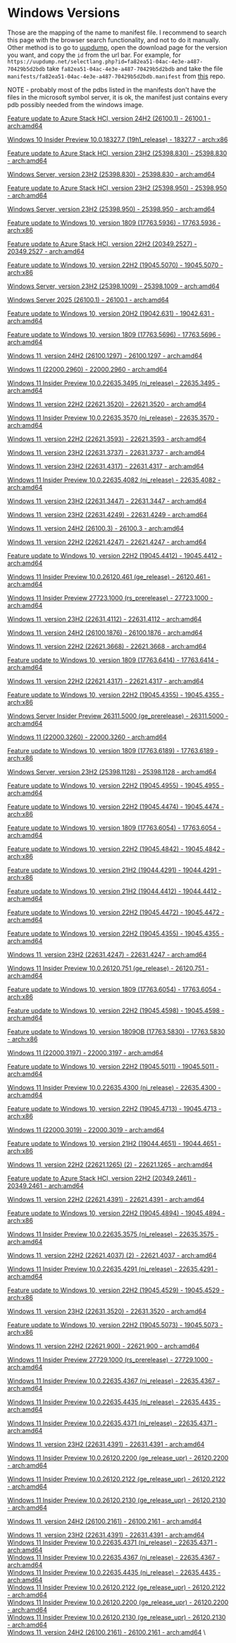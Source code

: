 # Windows Versions
Those are the mapping of the name to manifest file.
I recommend to search this page with the browser search functionality, and not to do it manually. Other method is to go to [uupdump](https://uupdump.net/), open the download page for the version you want, and copy the `id` from the url bar. For example, for `https://uupdump.net/selectlang.php?id=fa82ea51-04ac-4e3e-a487-70429b5d2bdb` take `fa82ea51-04ac-4e3e-a487-70429b5d2bdb` and take the file `manifests/fa82ea51-04ac-4e3e-a487-70429b5d2bdb.manifest` from [this](https://github.com/ErezAmihud/WindowsSymbolsByVersion) repo.

NOTE - probably most of the pdbs listed in the manifests don't have the files in the microsoft symbol server, it is ok, the manifest just contains every pdb possibly needed from the windows image.


[Feature update to Azure Stack HCI, version 24H2 (26100.1) - 26100.1 - arch:amd64](https://github.com/ErezAmihud/WindowsSymbolsByVersion/blob/main/manifests/1c1dd3cf-eefb-4a49-909c-3c810aa2fcb7.manifest)

[Windows 10 Insider Preview 10.0.18327.7 (19h1_release) - 18327.7 - arch:x86](https://github.com/ErezAmihud/WindowsSymbolsByVersion/blob/main/manifests/077a53be-23de-4c5c-afc9-3bae5a7e872f.manifest)

[Feature update to Azure Stack HCI, version 23H2 (25398.830) - 25398.830 - arch:amd64](https://github.com/ErezAmihud/WindowsSymbolsByVersion/blob/main/manifests/259474b7-3fc7-4537-924e-e5bfb5a945df.manifest)

[Windows Server, version 23H2 (25398.830) - 25398.830 - arch:amd64](https://github.com/ErezAmihud/WindowsSymbolsByVersion/blob/main/manifests/164292dd-776a-4152-89e0-a68438e82e01.manifest)

[Feature update to Azure Stack HCI, version 23H2 (25398.950) - 25398.950 - arch:amd64](https://github.com/ErezAmihud/WindowsSymbolsByVersion/blob/main/manifests/02636583-e5d6-4ced-9448-c1fb9651e689.manifest)

[Windows Server, version 23H2 (25398.950) - 25398.950 - arch:amd64](https://github.com/ErezAmihud/WindowsSymbolsByVersion/blob/main/manifests/0ca2f5c9-57bd-48ef-b833-5287082e9169.manifest)

[Feature update to Windows 10, version 1809 (17763.5936) - 17763.5936 - arch:x86](https://github.com/ErezAmihud/WindowsSymbolsByVersion/blob/main/manifests/1adec6ff-8e84-4fbe-ab29-d4e8a3968c0a.manifest)

[Feature update to Azure Stack HCI, version 22H2 (20349.2527) - 20349.2527 - arch:amd64](https://github.com/ErezAmihud/WindowsSymbolsByVersion/blob/main/manifests/035fe94b-1631-471f-bf20-a078951e7ca9.manifest)

[Feature update to Windows 10, version 22H2 (19045.5070) - 19045.5070 - arch:x86](https://github.com/ErezAmihud/WindowsSymbolsByVersion/blob/main/manifests/1061081c-949c-4964-ad7c-bbcdb61ace4d.manifest)

[Windows Server, version 23H2 (25398.1009) - 25398.1009 - arch:amd64](https://github.com/ErezAmihud/WindowsSymbolsByVersion/blob/main/manifests/31357333-eeec-4295-abd8-d81e6d57393a.manifest)

[Windows Server 2025 (26100.1) - 26100.1 - arch:amd64](https://github.com/ErezAmihud/WindowsSymbolsByVersion/blob/main/manifests/30da46b4-2ff2-4682-a9ae-23b66dd98713.manifest)

[Feature update to Windows 10, version 20H2 (19042.631) - 19042.631 - arch:amd64](https://github.com/ErezAmihud/WindowsSymbolsByVersion/blob/main/manifests/2fc98795-e43c-4120-bb05-2c9f0c4f5289.manifest)

[Feature update to Windows 10, version 1809 (17763.5696) - 17763.5696 - arch:amd64](https://github.com/ErezAmihud/WindowsSymbolsByVersion/blob/main/manifests/1ae58b7f-7b0f-4043-9075-7752a5107d72.manifest)

[Windows 11, version 24H2 (26100.1297) - 26100.1297 - arch:amd64](https://github.com/ErezAmihud/WindowsSymbolsByVersion/blob/main/manifests/25d726e0-fe39-4610-ad90-460341bff3c2.manifest)

[Windows 11 (22000.2960) - 22000.2960 - arch:amd64](https://github.com/ErezAmihud/WindowsSymbolsByVersion/blob/main/manifests/1843eef2-a370-40c5-8cfd-e1ed2956e77c.manifest)

[Windows 11 Insider Preview 10.0.22635.3495 (ni_release) - 22635.3495 - arch:amd64](https://github.com/ErezAmihud/WindowsSymbolsByVersion/blob/main/manifests/05ed8c0d-67aa-4f62-8db9-b20da3301bec.manifest)

[Windows 11, version 22H2 (22621.3520) - 22621.3520 - arch:amd64](https://github.com/ErezAmihud/WindowsSymbolsByVersion/blob/main/manifests/1729b6d9-54f5-42f4-8249-e6eb937a6618.manifest)

[Windows 11 Insider Preview 10.0.22635.3570 (ni_release) - 22635.3570 - arch:amd64](https://github.com/ErezAmihud/WindowsSymbolsByVersion/blob/main/manifests/15bc4e80-2ffe-4f61-af4d-2b35b51591cd.manifest)

[Windows 11, version 22H2 (22621.3593) - 22621.3593 - arch:amd64](https://github.com/ErezAmihud/WindowsSymbolsByVersion/blob/main/manifests/27c6aab2-ffc0-4bb7-94d7-2e3f5f235471.manifest)

[Windows 11, version 23H2 (22631.3737) - 22631.3737 - arch:amd64](https://github.com/ErezAmihud/WindowsSymbolsByVersion/blob/main/manifests/0e16a39c-aa41-44be-9663-e780dd452f1e.manifest)

[Windows 11, version 23H2 (22631.4317) - 22631.4317 - arch:amd64](https://github.com/ErezAmihud/WindowsSymbolsByVersion/blob/main/manifests/1d73161d-38ed-4230-a859-f7a9fc61c2f4.manifest)

[Windows 11 Insider Preview 10.0.22635.4082 (ni_release) - 22635.4082 - arch:amd64](https://github.com/ErezAmihud/WindowsSymbolsByVersion/blob/main/manifests/06776003-dc27-48c6-9028-f878eba634a3.manifest)

[Windows 11, version 23H2 (22631.3447) - 22631.3447 - arch:amd64](https://github.com/ErezAmihud/WindowsSymbolsByVersion/blob/main/manifests/2dce4b1a-819f-42df-89d3-e35238f5d323.manifest)

[Windows 11, version 23H2 (22631.4249) - 22631.4249 - arch:amd64](https://github.com/ErezAmihud/WindowsSymbolsByVersion/blob/main/manifests/1e442ec4-1ba4-48de-95d9-b35d2cd4db72.manifest)

[Windows 11, version 24H2 (26100.3) - 26100.3 - arch:amd64](https://github.com/ErezAmihud/WindowsSymbolsByVersion/blob/main/manifests/367848fb-48ba-4a1e-aac4-fc901c84fa60.manifest)

[Windows 11, version 22H2 (22621.4247) - 22621.4247 - arch:amd64](https://github.com/ErezAmihud/WindowsSymbolsByVersion/blob/main/manifests/06d726b6-cb97-42c9-9ba5-bff773315e91.manifest)

[Feature update to Windows 10, version 22H2 (19045.4412) - 19045.4412 - arch:amd64](https://github.com/ErezAmihud/WindowsSymbolsByVersion/blob/main/manifests/2f47a1bf-101d-4967-90f0-fa9f6f5cdf0d.manifest)

[Windows 11 Insider Preview 10.0.26120.461 (ge_release) - 26120.461 - arch:amd64](https://github.com/ErezAmihud/WindowsSymbolsByVersion/blob/main/manifests/334f6f35-0a8b-47a8-8099-251103be1bbb.manifest)

[Windows 11 Insider Preview 27723.1000 (rs_prerelease) - 27723.1000 - arch:amd64](https://github.com/ErezAmihud/WindowsSymbolsByVersion/blob/main/manifests/41748193-33d3-4ce3-a653-a3021dc01d01.manifest)

[Windows 11, version 23H2 (22631.4112) - 22631.4112 - arch:amd64](https://github.com/ErezAmihud/WindowsSymbolsByVersion/blob/main/manifests/3046790b-373b-457a-9e85-ef14aeea182a.manifest)

[Windows 11, version 24H2 (26100.1876) - 26100.1876 - arch:amd64](https://github.com/ErezAmihud/WindowsSymbolsByVersion/blob/main/manifests/009cea5e-2175-4dc7-87c0-16ec7f0e40da.manifest)

[Windows 11, version 22H2 (22621.3668) - 22621.3668 - arch:amd64](https://github.com/ErezAmihud/WindowsSymbolsByVersion/blob/main/manifests/354f5027-9b2b-4c3e-81a7-1b9f6e513265.manifest)

[Feature update to Windows 10, version 1809 (17763.6414) - 17763.6414 - arch:amd64](https://github.com/ErezAmihud/WindowsSymbolsByVersion/blob/main/manifests/41a574f2-b782-4e2b-92a4-f79c120fb017.manifest)

[Windows 11, version 22H2 (22621.4317) - 22621.4317 - arch:amd64](https://github.com/ErezAmihud/WindowsSymbolsByVersion/blob/main/manifests/3150d96f-4a35-47b1-b8d4-ca3a3a193511.manifest)

[Feature update to Windows 10, version 22H2 (19045.4355) - 19045.4355 - arch:x86](https://github.com/ErezAmihud/WindowsSymbolsByVersion/blob/main/manifests/4277a09a-1f4a-492c-a474-4143cab62007.manifest)

[Windows Server Insider Preview 26311.5000 (ge_prerelease) - 26311.5000 - arch:amd64](https://github.com/ErezAmihud/WindowsSymbolsByVersion/blob/main/manifests/454ab054-e407-4051-b834-2caba2f15f69.manifest)

[Windows 11 (22000.3260) - 22000.3260 - arch:amd64](https://github.com/ErezAmihud/WindowsSymbolsByVersion/blob/main/manifests/35630b7b-4509-45b6-83a1-d4c75d5aa9b6.manifest)

[Feature update to Windows 10, version 1809 (17763.6189) - 17763.6189 - arch:x86](https://github.com/ErezAmihud/WindowsSymbolsByVersion/blob/main/manifests/49d28a1f-8159-4dc5-b858-6556f636b3bd.manifest)

[Windows Server, version 23H2 (25398.1128) - 25398.1128 - arch:amd64](https://github.com/ErezAmihud/WindowsSymbolsByVersion/blob/main/manifests/5202443a-9d39-4459-9dda-48abbf5f8af1.manifest)

[Feature update to Windows 10, version 22H2 (19045.4955) - 19045.4955 - arch:amd64](https://github.com/ErezAmihud/WindowsSymbolsByVersion/blob/main/manifests/36bd498a-41b1-4d22-aed3-41d3a5b2c3dc.manifest)

[Feature update to Windows 10, version 22H2 (19045.4474) - 19045.4474 - arch:x86](https://github.com/ErezAmihud/WindowsSymbolsByVersion/blob/main/manifests/4d769aa5-0624-453a-b62d-e836ee507df2.manifest)

[Feature update to Windows 10, version 1809 (17763.6054) - 17763.6054 - arch:amd64](https://github.com/ErezAmihud/WindowsSymbolsByVersion/blob/main/manifests/41df0628-8f59-4933-8b9b-892014d17937.manifest)

[Feature update to Windows 10, version 22H2 (19045.4842) - 19045.4842 - arch:x86](https://github.com/ErezAmihud/WindowsSymbolsByVersion/blob/main/manifests/4fd93f6e-3e8c-4d12-a32b-09c10335524f.manifest)

[Feature update to Windows 10, version 21H2 (19044.4291) - 19044.4291 - arch:x86](https://github.com/ErezAmihud/WindowsSymbolsByVersion/blob/main/manifests/54f16eae-97dd-4128-bbba-d79128853a40.manifest)

[Feature update to Windows 10, version 21H2 (19044.4412) - 19044.4412 - arch:amd64](https://github.com/ErezAmihud/WindowsSymbolsByVersion/blob/main/manifests/3d2af73b-32b6-4bd7-b717-46da4ee719c1.manifest)

[Feature update to Windows 10, version 22H2 (19045.4472) - 19045.4472 - arch:amd64](https://github.com/ErezAmihud/WindowsSymbolsByVersion/blob/main/manifests/39143328-3eb9-4179-b9c7-0f6dcbd964aa.manifest)

[Feature update to Windows 10, version 22H2 (19045.4355) - 19045.4355 - arch:amd64](https://github.com/ErezAmihud/WindowsSymbolsByVersion/blob/main/manifests/446f2934-e38b-4801-a529-fcf40231a02a.manifest)

[Windows 11, version 23H2 (22631.4247) - 22631.4247 - arch:amd64](https://github.com/ErezAmihud/WindowsSymbolsByVersion/blob/main/manifests/3ec42f84-4c09-482c-90be-e031a38d3cc9.manifest)

[Windows 11 Insider Preview 10.0.26120.751 (ge_release) - 26120.751 - arch:amd64](https://github.com/ErezAmihud/WindowsSymbolsByVersion/blob/main/manifests/4e5cdfb8-57ed-436d-8480-91de3abd9fe2.manifest)

[Feature update to Windows 10, version 1809 (17763.6054) - 17763.6054 - arch:x86](https://github.com/ErezAmihud/WindowsSymbolsByVersion/blob/main/manifests/5618dec2-c5fe-4174-8742-619e06ac7e49.manifest)

[Feature update to Windows 10, version 22H2 (19045.4598) - 19045.4598 - arch:amd64](https://github.com/ErezAmihud/WindowsSymbolsByVersion/blob/main/manifests/48a5686b-2c90-4db7-a578-c8399d8b02cd.manifest)

[Feature update to Windows 10, version 1809OB (17763.5830) - 17763.5830 - arch:x86](https://github.com/ErezAmihud/WindowsSymbolsByVersion/blob/main/manifests/5a44e686-6741-4f18-bac7-ffaacfbecb60.manifest)

[Windows 11 (22000.3197) - 22000.3197 - arch:amd64](https://github.com/ErezAmihud/WindowsSymbolsByVersion/blob/main/manifests/495d6dc7-62d0-4f04-b7d2-ccaf2193c4e1.manifest)

[Feature update to Windows 10, version 22H2 (19045.5011) - 19045.5011 - arch:amd64](https://github.com/ErezAmihud/WindowsSymbolsByVersion/blob/main/manifests/4596a622-905b-4876-bb7f-c48b7b6226ad.manifest)

[Windows 11 Insider Preview 10.0.22635.4300 (ni_release) - 22635.4300 - arch:amd64](https://github.com/ErezAmihud/WindowsSymbolsByVersion/blob/main/manifests/49935233-dfee-4dee-8feb-9d6b5a4da325.manifest)

[Feature update to Windows 10, version 22H2 (19045.4713) - 19045.4713 - arch:x86](https://github.com/ErezAmihud/WindowsSymbolsByVersion/blob/main/manifests/5c5d2169-9876-436c-95ad-20303ad01972.manifest)

[Windows 11 (22000.3019) - 22000.3019 - arch:amd64](https://github.com/ErezAmihud/WindowsSymbolsByVersion/blob/main/manifests/507cf67d-d0b0-4139-af31-6ad2c42d9aa4.manifest)

[Feature update to Windows 10, version 21H2 (19044.4651) - 19044.4651 - arch:x86](https://github.com/ErezAmihud/WindowsSymbolsByVersion/blob/main/manifests/5d4283bf-7d4d-4daa-a442-f623dfc29399.manifest)

[Windows 11, version 22H2 (22621.1265) (2) - 22621.1265 - arch:amd64](https://github.com/ErezAmihud/WindowsSymbolsByVersion/blob/main/manifests/570df760-c565-49e3-931e-cb3c958438f0.manifest)

[Feature update to Azure Stack HCI, version 22H2 (20349.2461) - 20349.2461 - arch:amd64](https://github.com/ErezAmihud/WindowsSymbolsByVersion/blob/main/manifests/612a5263-8b0c-4208-8c0d-a580bc5a811e.manifest)

[Windows 11, version 22H2 (22621.4391) - 22621.4391 - arch:amd64](https://github.com/ErezAmihud/WindowsSymbolsByVersion/blob/main/manifests/5490ab3b-a78e-43d1-9883-fcd9ca2579ba.manifest)

[Feature update to Windows 10, version 22H2 (19045.4894) - 19045.4894 - arch:x86](https://github.com/ErezAmihud/WindowsSymbolsByVersion/blob/main/manifests/5fb708ae-81ca-41cd-9f22-ccc9cc897c46.manifest)

[Windows 11 Insider Preview 10.0.22635.3575 (ni_release) - 22635.3575 - arch:amd64](https://github.com/ErezAmihud/WindowsSymbolsByVersion/blob/main/manifests/4a059051-c804-4bc7-8e4b-53989a8d252c.manifest)

[Windows 11, version 22H2 (22621.4037) (2) - 22621.4037 - arch:amd64](https://github.com/ErezAmihud/WindowsSymbolsByVersion/blob/main/manifests/5628eefd-b361-47b5-b481-5d44a782fff8.manifest)

[Windows 11 Insider Preview 10.0.22635.4291 (ni_release) - 22635.4291 - arch:amd64](https://github.com/ErezAmihud/WindowsSymbolsByVersion/blob/main/manifests/58a0d3f9-e632-4957-9653-44f1e6aa040c.manifest)

[Feature update to Windows 10, version 22H2 (19045.4529) - 19045.4529 - arch:x86](https://github.com/ErezAmihud/WindowsSymbolsByVersion/blob/main/manifests/63a5da4a-8407-4f61-a983-5abfc4a39e05.manifest)

[Windows 11, version 23H2 (22631.3520) - 22631.3520 - arch:amd64](https://github.com/ErezAmihud/WindowsSymbolsByVersion/blob/main/manifests/57d5718b-02a3-49b0-bff1-202f0811a060.manifest)

[Feature update to Windows 10, version 22H2 (19045.5073) - 19045.5073 - arch:x86](https://github.com/ErezAmihud/WindowsSymbolsByVersion/blob/main/manifests/6a01ee15-d373-4df1-85b4-86e44f68af43.manifest)

[Windows 11, version 22H2 (22621.900) - 22621.900 - arch:amd64](https://github.com/ErezAmihud/WindowsSymbolsByVersion/blob/main/manifests/5d5ef944-1ba0-436b-b7d3-571d59a15cbb.manifest)

[Windows 11 Insider Preview 27729.1000 (rs_prerelease) - 27729.1000 - arch:amd64](https://github.com/ErezAmihud/WindowsSymbolsByVersion/blob/main/manifests/87fc0e98-760c-4c72-95b6-a9b04ecf0d9c.manifest)

[Windows 11 Insider Preview 10.0.22635.4367 (ni_release) - 22635.4367 - arch:amd64](https://github.com/ErezAmihud/WindowsSymbolsByVersion/blob/main/manifests/a9af177b-6bea-4ab5-92c7-48a8787ce5f8.manifest)

[Windows 11 Insider Preview 10.0.22635.4435 (ni_release) - 22635.4435 - arch:amd64](https://github.com/ErezAmihud/WindowsSymbolsByVersion/blob/main/manifests/c782f4ff-3e71-4453-ac16-d0cab4d5c45d.manifest)

[Windows 11 Insider Preview 10.0.22635.4371 (ni_release) - 22635.4371 - arch:amd64](https://github.com/ErezAmihud/WindowsSymbolsByVersion/blob/main/manifests/cf191367-54bf-4350-9b53-4e482ccefa52.manifest)

[Windows 11, version 23H2 (22631.4391) - 22631.4391 - arch:amd64](https://github.com/ErezAmihud/WindowsSymbolsByVersion/blob/main/manifests/64aa3acc-d2d2-4f80-af12-80820c44c14b.manifest)

[Windows 11 Insider Preview 10.0.26120.2200 (ge_release_upr) - 26120.2200 - arch:amd64](https://github.com/ErezAmihud/WindowsSymbolsByVersion/blob/main/manifests/1ddbb3b6-9ebd-4d4c-b9d7-4b0c39663fd0.manifest)

[Windows 11 Insider Preview 10.0.26120.2122 (ge_release_upr) - 26120.2122 - arch:amd64](https://github.com/ErezAmihud/WindowsSymbolsByVersion/blob/main/manifests/a495c8ac-f626-4839-9c4f-231eb4ad5ce2.manifest)

[Windows 11 Insider Preview 10.0.26120.2130 (ge_release_upr) - 26120.2130 - arch:amd64](https://github.com/ErezAmihud/WindowsSymbolsByVersion/blob/main/manifests/8e99fe48-06d3-4f0a-9a09-a849f7f2551c.manifest)

[Windows 11, version 24H2 (26100.2161) - 26100.2161 - arch:amd64](https://github.com/ErezAmihud/WindowsSymbolsByVersion/blob/main/manifests/d6c443ca-9e6e-4dd6-8a2d-f2dfbd8356fa.manifest)

[Windows 11, version 23H2 (22631.4391) - 22631.4391 - arch:amd64](https://github.com/ErezAmihud/WindowsSymbolsByVersion/blob/main/manifests/64aa3acc-d2d2-4f80-af12-80820c44c14b.manifest) \
[Windows 11 Insider Preview 10.0.22635.4371 (ni_release) - 22635.4371 - arch:amd64](https://github.com/ErezAmihud/WindowsSymbolsByVersion/blob/main/manifests/cf191367-54bf-4350-9b53-4e482ccefa52.manifest) \
[Windows 11 Insider Preview 10.0.22635.4367 (ni_release) - 22635.4367 - arch:amd64](https://github.com/ErezAmihud/WindowsSymbolsByVersion/blob/main/manifests/a9af177b-6bea-4ab5-92c7-48a8787ce5f8.manifest) \
[Windows 11 Insider Preview 10.0.22635.4435 (ni_release) - 22635.4435 - arch:amd64](https://github.com/ErezAmihud/WindowsSymbolsByVersion/blob/main/manifests/c782f4ff-3e71-4453-ac16-d0cab4d5c45d.manifest) \
[Windows 11 Insider Preview 10.0.26120.2122 (ge_release_upr) - 26120.2122 - arch:amd64](https://github.com/ErezAmihud/WindowsSymbolsByVersion/blob/main/manifests/a495c8ac-f626-4839-9c4f-231eb4ad5ce2.manifest) \
[Windows 11 Insider Preview 10.0.26120.2200 (ge_release_upr) - 26120.2200 - arch:amd64](https://github.com/ErezAmihud/WindowsSymbolsByVersion/blob/main/manifests/1ddbb3b6-9ebd-4d4c-b9d7-4b0c39663fd0.manifest) \
[Windows 11 Insider Preview 10.0.26120.2130 (ge_release_upr) - 26120.2130 - arch:amd64](https://github.com/ErezAmihud/WindowsSymbolsByVersion/blob/main/manifests/8e99fe48-06d3-4f0a-9a09-a849f7f2551c.manifest) \
[Windows 11, version 24H2 (26100.2161) - 26100.2161 - arch:amd64](https://github.com/ErezAmihud/WindowsSymbolsByVersion/blob/main/manifests/d6c443ca-9e6e-4dd6-8a2d-f2dfbd8356fa.manifest) \
